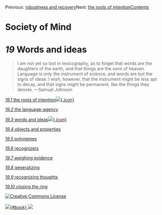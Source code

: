 <div class="chapnav">

<span class="prev">Previous: [robustness and
recovery](./som-18.9.html)</span><span class="next">Next: [the roots of
intention](./som-19.1.html)</span><span
class="contents">[Contents](index.html)</span>
<div class="titlebar">

Society of Mind
===============

</div>

</div>

*19* Words and ideas
====================

> I am not yet so lost in lexicography, as to forget that words are the
> daughters of the earth, and that things are the sons of heaven.
> Language is only the instrument of science, and words are but the
> signs of ideas: I wish, however, that the instrument might be less apt
> to decay, and that signs might be permanent, like the things they
> denote. —Samuel Johnson

[*19.1* the roots of
intention![](./images/video.png){.icon}](som-19.1.html)

[*19.2* the language-agency](som-19.2.html)

[*19.3* words and ideas![](./images/video.png){.icon}](som-19.3.html)

[*19.4* objects and properties](som-19.4.html)

[*19.5* polynemes](som-19.5.html)

[*19.6* recognizers](som-19.6.html)

[*19.7* weighing evidence](som-19.7.html)

[*19.8* generalizing](som-19.8.html)

[*19.9* recognizing thoughts](som-19.9.html)

[*19.10* closing the ring](som-19.10.html)

<div class="footer">

[![Creative Commons
License](http://i.creativecommons.org/l/by-nc-sa/3.0/80x15.png)](http://creativecommons.org/licenses/by-nc-sa/3.0/deed.en_US)\
\
[![](./images/som_book.jpeg){#book}
![](./images/a_logo_17.gif)](http://www.amazon.com/gp/product/0671657135?ie=UTF8&camp=1789&creativeASIN=0671657135&linkCode=xm2&tag=marvinminsky)

</div>
